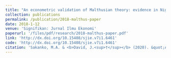 ```yaml
---
title: "An econometric validation of Malthusian theory: evidence in Nigeria"
collection: publications
permalink: /publication/2018-malthus-paper
date: 2018-1-12
venue: 'Signifikan: Jurnal Ilmu Ekonomi'
paperurl: '/files/pdf/research/2018-malthus-paper.pdf'
link: 'http://dx.doi.org/10.15408/sjie.v7i1.6461'
code: 'http://dx.doi.org/10.15408/sjie.v7i1.6461'
citation: 'Sakanko, M.A. & <b>David, J.<sup>†</sup></b> (2020). &quot;An econometric validation of Malthusian theory: evidence in Nigeria.&quot; <i>Signifikan: Jurnal Ilmu Ekonomi</i>, <i>7</i>(1), 77-90. doi:10.15408/sjie.v7i1.6461'
---
```

